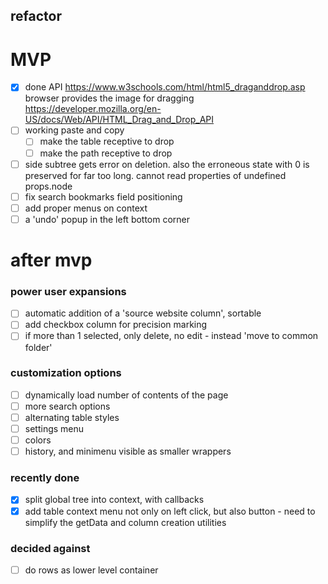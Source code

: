 

## refactor

# MVP
- [x] done API
https://www.w3schools.com/html/html5_draganddrop.asp
browser provides the image for dragging
https://developer.mozilla.org/en-US/docs/Web/API/HTML_Drag_and_Drop_API
- [ ] working paste and copy
  - [ ] make the table receptive to drop
  - [ ] make the path receptive to drop
- [ ] side subtree gets error on deletion. also the erroneous state with 0 is preserved for far too long. cannot read properties of undefined props.node
- [ ] fix search bookmarks field positioning
- [ ] add proper menus on context
- [ ] a 'undo' popup in the left bottom corner

# after mvp
### power user expansions
- [ ] automatic addition of a 'source website column', sortable
- [ ] add checkbox column for precision marking
- [ ] if more than 1 selected, only delete, no edit - instead 'move to common folder' 

### customization options
- [ ] dynamically load number of contents of the page
- [ ] more search options
- [ ] alternating table styles
- [ ] settings menu
- [ ] colors
- [ ] history, and minimenu visible as smaller wrappers

### recently done
- [x] split global tree into context, with callbacks
- [x] add table context menu not only on left click, but also button - need to simplify the getData and column creation utilities

### decided against
- [ ] do rows as lower level container